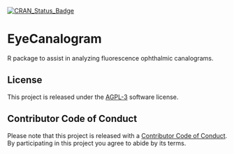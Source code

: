 [![CRAN_Status_Badge](http://www.r-pkg.org/badges/version/EyeCanalogram)](http://cran.r-project.org/package=EyeCanalogram)

# EyeCanalogram
R package to assist in analyzing fluorescence ophthalmic canalograms.

## License
This project is released under the [AGPL-3](https://www.gnu.org/licenses/agpl-3.0.en.html) software license.

## Contributor Code of Conduct
Please note that this project is released with a [Contributor Code of Conduct](CONDUCT.md). By participating in this project you agree to abide by its terms.
